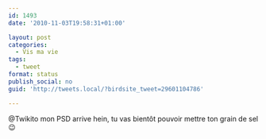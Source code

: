 ```yaml
---
id: 1493
date: '2010-11-03T19:58:31+01:00'

layout: post
categories:
  - Vis ma vie
tags:
  - tweet
format: status
publish_social: no
guid: 'http://tweets.local/?birdsite_tweet=29601104786'

---
```


@Twikito mon PSD arrive hein, tu vas bientôt pouvoir mettre ton grain de sel 😉